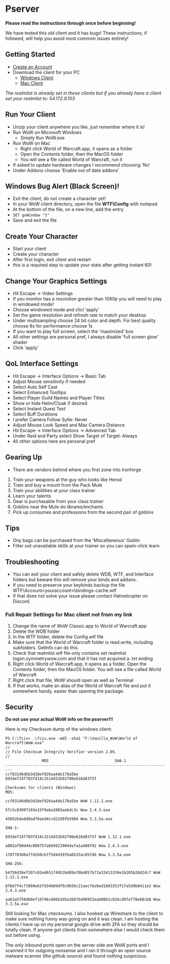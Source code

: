 # Pserver
**Please read the instructions through once before beginning!**

We have tested this old client and it has bugs! These instructions, if followed, will help you avoid most common issues entirely!

## Getting Started
* [Create an Account](http://54.172.9.103/)
* Download the client for your PC
  * [Windows Client](https://bit.ly/2yrD0VR)
  * [Mac Client](https://bit.ly/2WYm5na)
  
*The realmlist is already set in these clients but if you already have a client set your realmlist to: 54.172.9.103*

## Run Your Client
* Unzip your client anywhere you like, just remember where it is!
* Run WoW on Microsoft Windows
  * Simply Run WoW.exe
* Run WoW on Mac
  * Right click World of Warcraft.app, it opens as a folder
  * Open the Contents folder, then the MacOS folder 
  * You will see a file called World of Warcraft, run it
* If asked to update hardware changes I recommend choosing 'No'
* Under Addons choose 'Enable out of date addons'

## Windows Bug Alert (Black Screen)!
* Exit the client, do not create a character yet!
* In your WoW client directory, open the file **WTF\Config** with notepad
* At the bottom of the file, on a new line, add the entry
* ```SET gxWindow "1"```
* Save and exit the file

## Create Your Character
* Start your client
* Create your character
* After first login, exit client and restart
 * this is a required step to update your stats after getting instant 60!
 
## Change Your Graphics Settings
* Hit Escape -> Video Settings
* If you monitor has a resolution greater than 1080p you will need to play in windowed mode!
 * Choose windowed mode and clicl 'apply'
 * Set the game resolution and refresh rate to match your desktop
 * Under multisampling choose 24 bit color and depth. For best quality choose 8x for performance choose 1x
 * If you want to play full screen, select the 'maximized' box
 * All other settings are personal pref, I always disable 'full screen glow' shader
 * Click 'apply'
 
## QoL Interface Settings
 * Hit Escape -> Interface Options -> Basic Tab
  * Adjust Mouse sensitivity if needed
  * Select Auto Self Cast
  * Select Enhanced Tooltips
  * Select Player Guild Names and Player Titles
  * Show or hide Helm/Cloak if desired
  * Select Instant Quest Text
  * Select Buff Durations
  * I prefer Camera Follow Sytle: Never
  * Adjust Mouse Look Speed and Max Camera Distance
 * Hit Escape -> Interface Options -> Advanced Tab
  * Under Raid and Party select Show Target of Target: Always
  * All other options here are personal pref
 
## Gearing Up
 * There are vendors behind where you first zone into Ironforge
  1. Train your weapons at the guy who looks like Herod
  2. Train and buy a mount from the Pack Mule
  3. Train your ablilities at your class trainer
  4. Learn your talents
  5. Gear is purchasable from your class trainer
  6. Goblins near the Mule do librams/enchants
  7. Pick up consumes and professions from the second pair of goblins

## Tips
* Ony bags can be purchased from the 'Miscellaneous' Goblin
* Filter out unavailable skills at your trainer so you can spam-click learn

## Troubleshooting
* You can exit your client and safely delete WDB, WTF, and Interface folders but beware this will remove your binds and addons.
* If you need to preserve your keybinds backup the file WTF\Account\<youraccount>\bindings-cache.wtf
* If that does not solve your issue please contact Hatredcopter on Discord.

### Full Repair Settings for Mac client not from my link
1. Change the name of WoW Classic.app to World of Warcraft.app
2. Delete the WDB folder
3. In the WTF folder, delete the Config.wtf file
4. Make sure that the World of Warcraft folder is read.write, including subfolders. GetInfo can do this.
5. Check that realmlist.wtf file only contains set realmlist logon.symmetrywow.com and that it has not acquired a .txt ending
6. Right click World of Warcraft.app, it opens as a folder. Open the Contents folder, then the MacOS folder. You will see a file called World of Warcraft
7. Right click that file, WoW should open as well as Terminal
8. If that works, make an alias of the World of Warcraft file and put it somewhere handy, easier than opening the package.

## Security
**Do not use your actual WoW info on the pserver!!!**

Here is my Checksum dump of the windows client:
```
PS C:\fciv> .\fciv.exe -md5 -sha1 "F:\Vanilla_WoW\World of Warcraft\WoW.exe"
//
// File Checksum Integrity Verifier version 2.05.
//
                MD5                             SHA-1
-------------------------------------------------------------------------
ccf83146dbb3d10ef826aa4de178a5be 893def24f703fd18c1514d31b92f00e616d8375f

Checksums for clients (Windows)
MD5:

ccf83146dbb3d10ef826aa4de178a5be WoW 1.12.1.exe

57c5c03097103e15f9abe2803aebdc3c Wow 2.4.3.exe

45892bdedd0ad70aed4ccd22d9fb5984 Wow 3.3.5a.exe

SHA-1:

893def24f703fd18c1514d31b92f00e616d8375f WoW 1.12.1.exe

a802af90d44c08875fa6949239044afa1a488f92 Wow 2.4.3.exe

178f78380affd260cb775d44397ba6b33ac05fdb Wow 3.3.5a.exe

SHA-256:

b4756d38ef207c02ed651f4952bd89a70b4857b73a33413339e1b285b28d2dc7 WoW 1.12.1.exe

8f8d7f4cf3909e61fd34b09df9c9b56c21aec76a9ad1883353f1fa5d9b8411e2 Wow 2.4.3.exe

aa63a5750d60ef16746c686b3d5e26876d98953eab08b1c026cd0faf78e88cb8 Wow 3.3.5a.exe
```

Still looking for Mac checksums. I also hooked up Wireshark to the client to make sure nothing funny was going on and it was clean. I am hosting the clients I have up on my personal google drive with 2FA so they should be totally clean. If anyone got clients from somewhere else I would check them out before using.

The only inbound ports open on the server side are WoW ports and I scanned it for outgoing nonsense and I ran it through an open source malware scanner (the github source) and found nothing suspicious.
